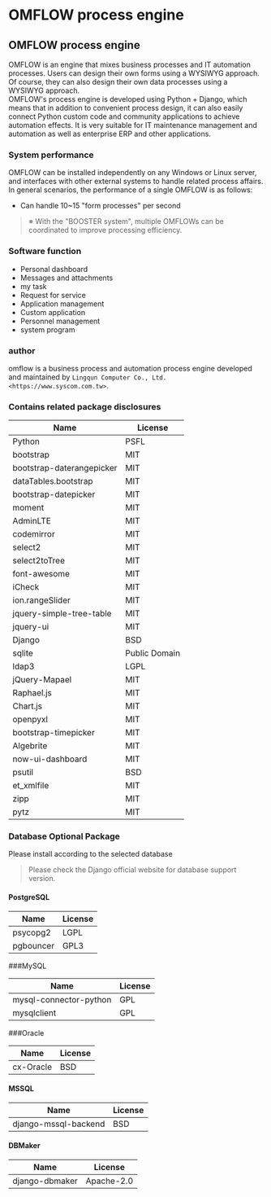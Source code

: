 # OMFLOW process engine

## OMFLOW process engine

OMFLOW is an engine that mixes business processes and IT automation processes. Users can design their own forms using a WYSIWYG approach. Of course, they can also design their own data processes using a WYSIWYG approach.\
OMFLOW's process engine is developed using Python + Django, which means that in addition to convenient process design, it can also easily connect Python custom code and community applications to achieve automation effects. It is very suitable for IT maintenance management and automation as well as enterprise ERP and other applications.

### System performance

OMFLOW can be installed independently on any Windows or Linux server, and interfaces with other external systems to handle related process affairs. In general scenarios, the performance of a single OMFLOW is as follows:

* Can handle 10\~15 "form processes" per second

> ※ With the "BOOSTER system", multiple OMFLOWs can be coordinated to improve processing efficiency.

### Software function

* Personal dashboard
* Messages and attachments
* my task
* Request for service
* Application management
* Custom application
* Personnel management
* system program

### author

omflow is a business process and automation process engine developed and maintained by `Lingqun Computer Co., Ltd. <https://www.syscom.com.tw>`.

### Contains related package disclosures

| Name                      | License       |
| ------------------------- | ------------- |
| Python                    | PSFL          |
| bootstrap                 | MIT           |
| bootstrap-daterangepicker | MIT           |
| dataTables.bootstrap      | MIT           |
| bootstrap-datepicker      | MIT           |
| moment                    | MIT           |
| AdminLTE                  | MIT           |
| codemirror                | MIT           |
| select2                   | MIT           |
| select2toTree             | MIT           |
| font-awesome              | MIT           |
| iCheck                    | MIT           |
| ion.rangeSlider           | MIT           |
| jquery-simple-tree-table  | MIT           |
| jquery-ui                 | MIT           |
| Django                    | BSD           |
| sqlite                    | Public Domain |
| ldap3                     | LGPL          |
| jQuery-Mapael             | MIT           |
| Raphael.js                | MIT           |
| Chart.js                  | MIT           |
| openpyxl                  | MIT           |
| bootstrap-timepicker      | MIT           |
| Algebrite                 | MIT           |
| now-ui-dashboard          | MIT           |
| psutil                    | BSD           |
| et\_xmlfile               | MIT           |
| zipp                      | MIT           |
| pytz                      | MIT           |

### Database Optional Package

Please install according to the selected database

> Please check the Django official website for database support version.

#### PostgreSQL

| Name      | License |
| --------- | ------- |
| psycopg2  | LGPL    |
| pgbouncer | GPL3    |

\###MySQL

| Name                   | License |
| ---------------------- | ------- |
| mysql-connector-python | GPL     |
| mysqlclient            | GPL     |

\###Oracle

| Name      | License |
| --------- | ------- |
| cx-Oracle | BSD     |

#### MSSQL

| Name                 | License |
| -------------------- | ------- |
| django-mssql-backend | BSD     |

#### DBMaker

| Name           | License    |
| -------------- | ---------- |
| django-dbmaker | Apache-2.0 |
